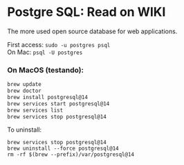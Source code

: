# Postgre SQL: Read on WIKI

The more used open source database for web applications.

First access: `sudo -u postgres psql`  
On Mac: `psql -U postgres`

### On MacOS (testando):
``` bash
brew update
brew doctor
brew install postgresql@14
brew services start postgresql@14
brew services list
brew services stop postgresql@14
```
To uninstall:
```
brew services stop postgresql@14
brew uninstall --force postgresql@14
rm -rf $(brew --prefix)/var/postgresql@14
```


